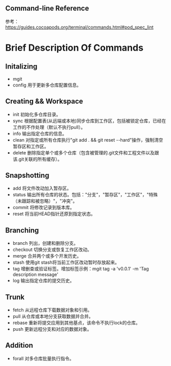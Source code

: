 
## Command-line Reference
参考：https://guides.cocoapods.org/terminal/commands.html#pod_spec_lint


# Brief Description Of Commands

## Initalizing
+ mgit
+ config     用于更新多仓库配置信息。

## Creating && Workspace
+ init       初始化多仓库目录。
+ sync       根据配置表(从远端或本地)同步仓库到工作区，包括被锁定仓库，已经在工作的不作处理（默认不执行pull）。
+ info       输出指定仓库的信息。
+ clean      对指定或所有仓库执行"git add . && git reset --hard"操作，强制清空暂存区和工作区。
+ delete     删除指定单个或多个仓库（包含被管理的.git文件和工程文件以及跟该.git关联的所有缓存）。

## Snapshotting
+ add        将文件改动加入暂存区。
+ status     输出所有仓库的状态。包括："分支"，"暂存区"，"工作区"，"特殊（未跟踪和被忽略）"，"冲突"。
+ commit     将修改记录到版本库。
+ reset      将当前HEAD指针还原到指定状态。

## Branching
+ branch     列出，创建和删除分支。
+ checkout   切换分支或恢复工作区改动。
+ merge      合并两个或多个开发历史。
+ stash      使用git stash将当前工作区改动暂时存放起来。
+ tag        增删查或验证标签。增加标签示例：mgit tag -a 'v0.0.1' -m 'Tag description message'
+ log        输出指定仓库的提交历史。

## Trunk
+ fetch      从远程仓库下载数据对象和引用。
+ pull       从仓库或本地分支获取数据并合并。
+ rebase     重新将提交应用到其他基点，该命令不执行lock的仓库。
+ push       更新远程分支和对应的数据对象。

## Addition
+ forall     对多仓库批量执行指令。
